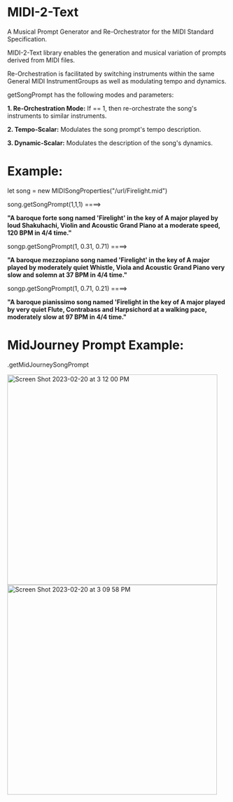 # MIDI-2-Text
A Musical Prompt Generator and Re-Orchestrator for the MIDI Standard Specification.

MIDI-2-Text library enables the generation and musical variation of prompts derived from MIDI files.

Re-Orchestration is facilitated by switching instruments within the same General MIDI InstrumentGroups as well as modulating tempo and dynamics.
    
getSongPrompt has the following modes and parameters:

**1. Re-Orchestration Mode:** If == 1, then re-orchestrate the song's instruments to similar instruments.

**2. Tempo-Scalar:** Modulates the song prompt's tempo description.

**3. Dynamic-Scalar:** Modulates the description of the song's dynamics.

# Example:

let song = new MIDISongProperties("/url/Firelight.mid")

song.getSongPrompt(1,1,1)  ====>

**"A baroque forte song named 'Firelight' in the key of A major played by loud Shakuhachi, Violin and Acoustic Grand Piano at a moderate speed, 120 BPM in 4/4 time."**

songp.getSongPrompt(1, 0.31, 0.71)  ====>

**"A baroque mezzopiano song named 'Firelight' in the key of A major played by moderately quiet Whistle, Viola and Acoustic Grand Piano very slow and solemn at 37 BPM in 4/4 time."**

songp.getSongPrompt(1, 0.71, 0.21)  ====>

**"A baroque pianissimo song named 'Firelight in the key of A major played by very quiet Flute, Contrabass and Harpsichord at a walking pace, moderately slow at 97 BPM in 4/4 time."**

# MidJourney Prompt Example:
.getMidJourneySongPrompt

<img width="480" alt="Screen Shot 2023-02-20 at 3 12 00 PM" src="https://user-images.githubusercontent.com/44890312/220211319-85f018a2-08d7-455d-840c-013a84c09b26.png">


<img width="479" alt="Screen Shot 2023-02-20 at 3 09 58 PM" src="https://user-images.githubusercontent.com/44890312/220211215-9cf05027-2f08-46a9-b092-dc40ef895b74.png">

